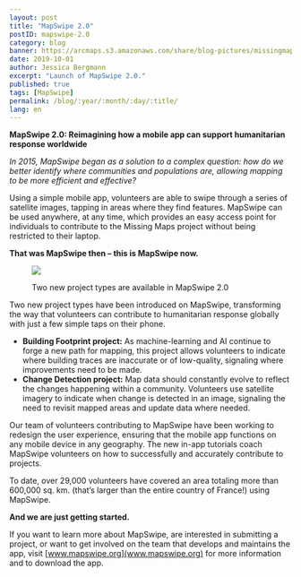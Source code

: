 ```yaml
---
layout: post
title: "MapSwipe 2.0"
postID: mapswipe-2.0
category: blog
banner: https://arcmaps.s3.amazonaws.com/share/blog-pictures/missingmaps-blog_20191001_mapswipe-grid.png
date: 2019-10-01
author: Jessica Bergmann
excerpt: "Launch of MapSwipe 2.0."
published: true
tags: [MapSwipe]
permalink: /blog/:year/:month/:day/:title/
lang: en
---
```


**MapSwipe 2.0: Reimagining how a mobile app can support humanitarian response worldwide**

*In 2015, MapSwipe began as a solution to a complex question: how do we better identify where communities and populations are, allowing mapping to be more efficient and effective?*

Using a simple mobile app, volunteers are able to swipe through a series of satellite images, tapping in areas where they find features. MapSwipe can be used anywhere, at any time, which provides an easy access point for individuals to contribute to the Missing Maps project without being restricted to their laptop.

**That was MapSwipe then – this is MapSwipe now.**

<figure>
<img src="https://arcmaps.s3.amazonaws.com/share/blog-pictures/missingmaps-blog_20191001_screenshot-new-project-types.png">
<p class="caption">Two new project types are available in MapSwipe 2.0</p>
</figure>

Two new project types have been introduced on MapSwipe, transforming the way that volunteers can contribute to humanitarian response globally with just a few simple taps on their phone.

- **Building Footprint project:** As machine-learning and AI continue to forge a new path for mapping, this project allows volunteers to indicate where building traces are inaccurate or of low-quality, signaling where improvements need to be made.
- **Change Detection project:** Map data should constantly evolve to reflect the changes happening within a community. Volunteers use satellite imagery to indicate when change is detected in an image, signaling the need to revisit mapped areas and update data where needed. 

Our team of volunteers contributing to MapSwipe have been working to redesign the user experience, ensuring that the mobile app functions on any mobile device in any geography. The new in-app tutorials coach MapSwipe volunteers on how to successfully and accurately contribute to projects.

To date, over 29,000 volunteers have covered an area totaling more than 600,000 sq. km. (that’s larger than the entire country of France!) using MapSwipe. 

**And we are just getting started.**

If you want to learn more about MapSwipe, are interested in submitting a project, or want to get involved on the team that develops and maintains the app, visit [www.mapswipe.org](www.mapswipe.org) for more information and to download the app.

